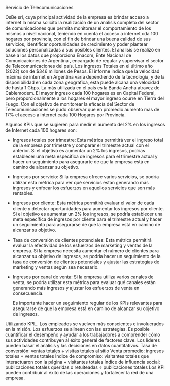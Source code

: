 Servicio de Telecomunicaciones


  OsBe srl, cuya principal actividad de la empresa es brindar acceso a internet la misma solicitó la realización de un análisis completo del sector de comunicaciones que permita monitorear el comportamiento de los mismos a nivel nacional, teniendo en cuenta el acceso a internet cda 100 hogares por provincia, con el fin de brindar una buena calidad de sus servicios, identificar oportunidades de crecimiento y poder plantear soluciones personalizadas a sus posibles clientes.
  El analisis se realizó en base a los datos que proporciona Enacom, Ente Nacional de Comunicaciones de Argentina , encargado de regular y supervisar el sector de Telecomunicaciones del país. 
		Los ingresos Totales en el último año (2022) son de  $346 millones de Pesos. El informe indica que la velocidad máxima de internet en Argentina varía dependiendo de la tecnología, y de la disponibilidad en cada zona geográfica, esta puede alcana una velocidad de hasta 1 Gbps. La más utilizada en el país es la Banda Ancha atravez de Cablemodem. El mayor ingreso cada 100 hogares es en Capital Federal, pero proporcionalmente a los hogares el mayor ingreso ocurre en Tierra del Fuego. 
  Con el objetivo de monitorear la eficacia del Sector de Telecomunicaciones  se pudo observar que en promedio aumento mas de 17% el acceso a internet cada 100 Hogares por Provincia. 
  
  Algunos KPIs que se sugieren  para medir el aumento del 2% en los ingresos de Internet cada 100 hogares son:

* Ingresos totales por trimestre: Esta métrica permitirá ver el ingreso total de la empresa por trimestre y comparar el trimestre actual con el anterior. Si el objetivo es aumentar un 2% los ingresos, podrías establecer una meta específica de ingresos para el trimestre actual y hacer un seguimiento para asegurarte de que la empresa está en camino de alcanzar su objetivo.

* Ingresos por servicio: Si la empresa ofrece varios servicios, se podría utilizar esta métrica para ver qué servicios están generando más ingresos y enfocar los esfuerzos en aquellos servicios que son más rentables.

* Ingresos por cliente: Esta métrica permitirá evaluar el valor de cada cliente y detectar oportunidades para aumentar los ingresos por cliente. Si el objetivo es aumentar un 2% los ingresos, se podría establecer una meta específica de ingresos por cliente para el trimestre actual y hacer un seguimiento para asegurarse de que la empresa está en camino de alcanzar su objetivo.

* Tasa de conversión de clientes potenciales: Esta métrica permitirá evaluar la efectividad de los esfuerzos de marketing y ventas de la empresa. Si la empresa necesita aumentar el número de clientes para alcanzar su objetivo de ingresos, se podría hacer un seguimiento de la tasa de conversión de clientes potenciales y ajustar las estrategias de marketing y ventas según sea necesario.

* Ingresos por canal de venta: Si la empresa utiliza varios canales de venta, se podría utilizar esta métrica para evaluar qué canales están generando más ingresos y ajustar los esfuerzos de venta en consecuencia.
	

	Es importante hacer un seguimiento regular de los KPIs relevantes para asegurarse de que la empresa está en camino de alcanzar su objetivo de ingresos.



 




Utilizando KPI…
Los empleados se vuelven más conscientes e involucrados en la misión.
Los esfuerzos se alinean con las estrategias.
Es posible cuantificar el desempeño y ayudar a los trabajadores a comprender cómo sus actividades contribuyen al éxito general de factores clave.
Los líderes pueden basar el análisis y las decisiones en datos cuantitativos.
Tasa de conversión: ventas totales ÷ visitas totales al sitio
Venta promedio: ingresos totales ÷ ventas totales
Índice de compromiso: visitantes totales que interactuaron con la página ÷ visitantes totales
Índice de influencia social: publicaciones totales queridas o retuiteadas ÷ publicaciones totales
 Los KPI pueden contribuir al éxito de las operaciones y fortalecer la red de una empresa.
